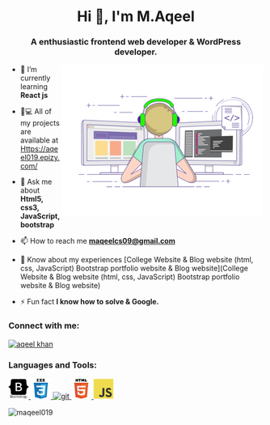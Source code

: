 <h1 align="center">Hi 👋, I'm M.Aqeel</h1>
<h3 align="center">A enthusiastic frontend web developer & WordPress developer.</h3>
<img align="right" alt="Coding" width="400" src="gif.gif" >

- 🌱 I’m currently learning **React js**

- 👨💻 All of my projects are available at [Https://aqeel019.epizy.com/](Https://aqeel019.epizy.com/)

- 💬 Ask me about **Html5, css3, JavaScript, bootstrap**

- 📫 How to reach me **maqeelcs09@gmail.com**

- 📄 Know about my experiences [College Website & Blog website (html, css, JavaScript) Bootstrap portfolio website & Blog website](College Website & Blog website (html, css, JavaScript) Bootstrap portfolio website & Blog website)

- ⚡ Fun fact **I know how to solve & Google.**

<h3 align="left">Connect with me:</h3>
<p align="left">
<a href="https://fb.com/aqeel khan" target="blank"><img align="center" src="https://raw.githubusercontent.com/rahuldkjain/github-profile-readme-generator/master/src/images/icons/Social/facebook.svg" alt="aqeel khan" height="30" width="40" /></a>
</p>

<h3 align="left">Languages and Tools:</h3>
<p align="left"> <a href="https://getbootstrap.com" target="_blank" rel="noreferrer"> <img src="https://raw.githubusercontent.com/devicons/devicon/master/icons/bootstrap/bootstrap-plain-wordmark.svg" alt="bootstrap" width="40" height="40"/> </a> <a href="https://www.w3schools.com/css/" target="_blank" rel="noreferrer"> <img src="https://raw.githubusercontent.com/devicons/devicon/master/icons/css3/css3-original-wordmark.svg" alt="css3" width="40" height="40"/> </a> <a href="https://git-scm.com/" target="_blank" rel="noreferrer"> <img src="https://www.vectorlogo.zone/logos/git-scm/git-scm-icon.svg" alt="git" width="40" height="40"/> </a> <a href="https://www.w3.org/html/" target="_blank" rel="noreferrer"> <img src="https://raw.githubusercontent.com/devicons/devicon/master/icons/html5/html5-original-wordmark.svg" alt="html5" width="40" height="40"/> </a> <a href="https://developer.mozilla.org/en-US/docs/Web/JavaScript" target="_blank" rel="noreferrer"> <img src="https://raw.githubusercontent.com/devicons/devicon/master/icons/javascript/javascript-original.svg" alt="javascript" width="40" height="40"/> </a> </p>

<p><img align="center" src="https://github-readme-streak-stats.herokuapp.com/?user=maqeel019&" alt="maqeel019" /></p>
